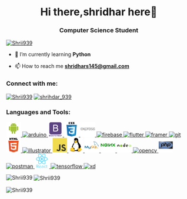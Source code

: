 <!-- origional code https://github.com/deepunyk 
this is a copy -->

<h1 align="center">Hi there,shridhar here👋</h1>
  <h3 align="center">Computer Science Student </h3>
  
  
  
  <p align="left"> <a href="https://github.com/ryo-ma/github-profile-trophy"><img src="https://github-profile-trophy.vercel.app/?username=Shrii939" alt="Shrii939" /></a> </p>
  
  <!-- <p align="left"> <a href="https://twitter.com/" target="blank"><img src="https://img.shields.io/twitter/follow/?logo=twitter&style=for-the-badge" alt="" /></a> </p> -->
  
  - 🌱 I’m currently learning **Python**
  
  - 📫 How to reach me **shridhars145@gmail.com**
  
  <h3 align="left">Connect with me:</h3>
  <p align="left">
  <a href="https://www.linkedin.com/in/shridhar-s/" target="blank"><img align="center" src=https://www.google.com/url?sa=i&url=http%3A%2F%2Fclipart-library.com%2Ffree%2Flinkedin-transparent.html&psig=AOvVaw3junaKNZfD7YCIJBn4AemH&ust=1620497797817000&source=images&cd=vfe&ved=0CAIQjRxqFwoTCNi62_SWuPACFQAAAAAdAAAAABAD" alt="Shrii939" height="30" width="40" /></a>
  <a href="https://instagram.com/shrihdar_939" target="blank"><img align="center" src="https://www.google.com/url?sa=i&url=https%3A%2F%2Fwww.pinterest.com%2Fpin%2F627267054330067625%2F&psig=AOvVaw0vrxPz7olNA6g3oQ6ARp9H&ust=1620497752357000&source=images&cd=vfe&ved=0CAIQjRxqFwoTCIDu3NqWuPACFQAAAAAdAAAAABAD" alt="shrihdar_939" height="30" width="40" /></a>
  <!-- <a href="https://www.youtube.com/c/deepak nayak" target="blank"><img align="center" src="https://raw.githubusercontent.com/rahuldkjain/github-profile-readme-generator/neutral-icons/src/images/icons/Social/youtube.svg" alt="deepak nayak" height="30" width="40" /></a> -->
  </p>
  
  <h3 align="left">Languages and Tools:</h3>
  <p align="left"> <a href="https://developer.android.com" target="_blank"> <img src="https://raw.githubusercontent.com/devicons/devicon/master/icons/android/android-original-wordmark.svg" alt="android" width="40" height="40"/> </a> <a href="https://www.arduino.cc/" target="_blank"> <img src="https://cdn.worldvectorlogo.com/logos/arduino-1.svg" alt="arduino" width="40" height="40"/> </a> <a href="https://getbootstrap.com" target="_blank"> <img src="https://raw.githubusercontent.com/devicons/devicon/master/icons/bootstrap/bootstrap-plain-wordmark.svg" alt="bootstrap" width="40" height="40"/> </a> <a href="https://www.w3schools.com/css/" target="_blank"> <img src="https://raw.githubusercontent.com/devicons/devicon/master/icons/css3/css3-original-wordmark.svg" alt="css3" width="40" height="40"/> </a> <a href="https://expressjs.com" target="_blank"> <img src="https://raw.githubusercontent.com/devicons/devicon/master/icons/express/express-original-wordmark.svg" alt="express" width="40" height="40"/> </a> <a href="https://firebase.google.com/" target="_blank"> <img src="https://www.vectorlogo.zone/logos/firebase/firebase-icon.svg" alt="firebase" width="40" height="40"/> </a> <a href="https://flutter.dev" target="_blank"> <img src="https://www.vectorlogo.zone/logos/flutterio/flutterio-icon.svg" alt="flutter" width="40" height="40"/> </a> <a href="https://www.framer.com/" target="_blank"> <img src="https://www.vectorlogo.zone/logos/framer/framer-icon.svg" alt="framer" width="40" height="40"/> </a> <a href="https://git-scm.com/" target="_blank"> <img src="https://www.vectorlogo.zone/logos/git-scm/git-scm-icon.svg" alt="git" width="40" height="40"/> </a> <a href="https://www.w3.org/html/" target="_blank"> <img src="https://raw.githubusercontent.com/devicons/devicon/master/icons/html5/html5-original-wordmark.svg" alt="html5" width="40" height="40"/> </a> <a href="https://www.adobe.com/in/products/illustrator.html" target="_blank"> <img src="https://www.vectorlogo.zone/logos/adobe_illustrator/adobe_illustrator-icon.svg" alt="illustrator" width="40" height="40"/> </a> <a href="https://developer.mozilla.org/en-US/docs/Web/JavaScript" target="_blank"> <img src="https://raw.githubusercontent.com/devicons/devicon/master/icons/javascript/javascript-original.svg" alt="javascript" width="40" height="40"/> </a> <a href="https://www.linux.org/" target="_blank"> <img src="https://raw.githubusercontent.com/devicons/devicon/master/icons/linux/linux-original.svg" alt="linux" width="40" height="40"/> </a> <a href="https://www.mysql.com/" target="_blank"> <img src="https://raw.githubusercontent.com/devicons/devicon/master/icons/mysql/mysql-original-wordmark.svg" alt="mysql" width="40" height="40"/> </a> <a href="https://www.nginx.com" target="_blank"> <img src="https://raw.githubusercontent.com/devicons/devicon/master/icons/nginx/nginx-original.svg" alt="nginx" width="40" height="40"/> </a> <a href="https://nodejs.org" target="_blank"> <img src="https://raw.githubusercontent.com/devicons/devicon/master/icons/nodejs/nodejs-original-wordmark.svg" alt="nodejs" width="40" height="40"/> </a> <a href="https://opencv.org/" target="_blank"> <img src="https://www.vectorlogo.zone/logos/opencv/opencv-icon.svg" alt="opencv" width="40" height="40"/> </a> <a href="https://www.php.net" target="_blank"> <img src="https://raw.githubusercontent.com/devicons/devicon/master/icons/php/php-original.svg" alt="php" width="40" height="40"/> </a> <a href="https://postman.com" target="_blank"> <img src="https://www.vectorlogo.zone/logos/getpostman/getpostman-icon.svg" alt="postman" width="40" height="40"/> </a> <a href="https://reactjs.org/" target="_blank"> <img src="https://raw.githubusercontent.com/devicons/devicon/master/icons/react/react-original-wordmark.svg" alt="react" width="40" height="40"/> </a> <a href="https://www.tensorflow.org" target="_blank"> <img src="https://www.vectorlogo.zone/logos/tensorflow/tensorflow-icon.svg" alt="tensorflow" width="40" height="40"/> </a> <a href="https://www.adobe.com/products/xd.html" target="_blank"> <img src="https://cdn.worldvectorlogo.com/logos/adobe-xd.svg" alt="xd" width="40" height="40"/> </a> </p>
  
  <p><img align="left" src="https://github-readme-stats.vercel.app/api/top-langs?username=Shrii939&show_icons=true&locale=en&layout=compact" alt="Shrii939" /></p>
  
  <p>&nbsp;<img align="center" src="https://github-readme-stats.vercel.app/api?username=Shrii939&show_icons=true&locale=en" alt="Shrii939" /></p>
  
  <p><img align="center" src="https://github-readme-streak-stats.herokuapp.com/?user=Shrii939&" alt="Shrii939" /></p>
